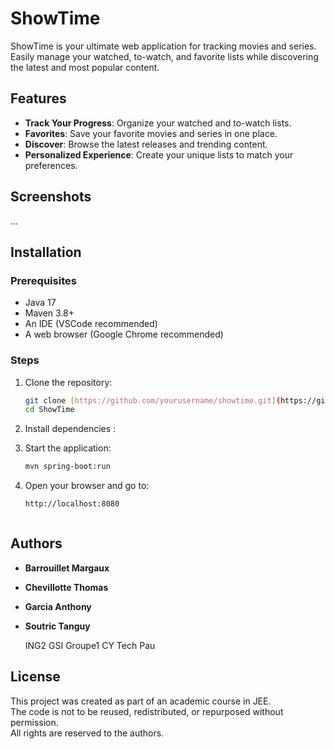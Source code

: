 # ShowTime

ShowTime is your ultimate web application for tracking movies and series.  Easily manage your watched, to-watch, and favorite lists while discovering the latest and most popular content.



## Features

- **Track Your Progress**: Organize your watched and to-watch lists.
- **Favorites**: Save your favorite movies and series in one place.
- **Discover**: Browse the latest releases and trending content.
- **Personalized Experience**: Create your unique lists to match your preferences.



## Screenshots

...



## Installation

### Prerequisites
- Java 17
- Maven 3.8+
- An IDE (VSCode recommended)
- A web browser (Google Chrome recommended)

### Steps
1. Clone the repository:
   ```bash
   git clone [https://github.com/yourusername/showtime.git](https://github.com/tchvtt/ShowTime.git)
   cd ShowTime
2. Install dependencies :

3. Start the application:
   ```bash
   mvn spring-boot:run

4. Open your browser and go to:
   ```bash
   http://localhost:8080



## Authors

- **Barrouillet Margaux**  
- **Chevillotte Thomas**
- **Garcia Anthony**
- **Soutric Tanguy**

  ING2 GSI Groupe1
  CY Tech Pau



## License

This project was created as part of an academic course in JEE.  
The code is not to be reused, redistributed, or repurposed without permission.  
All rights are reserved to the authors.

